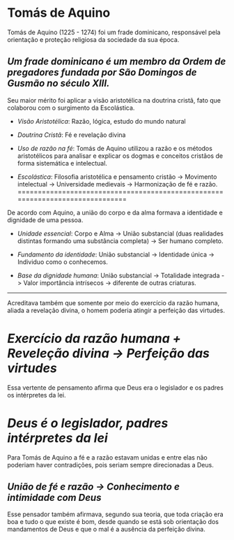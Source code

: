 # Tomás de Aquino

Tomás de Aquino (1225 - 1274) foi um frade dominicano, responsável pela orientação e proteção religiosa da sociedade da sua época. 

*Um frade dominicano é um membro da Ordem de pregadores fundada por São Domingos de Gusmão no século XIII.*
------------------------------------------------------------------------------

Seu maior mérito foi aplicar a visão aristotélica na doutrina cristã, fato que colaborou com o surgimento da Escolástica.

- *Visão Aristotélica*: Razão, lógica, estudo do mundo natural

- *Doutrina Cristã*: Fé e revelação divina

- *Uso de razão na fé*: Tomás de Aquino utilizou a razão e os métodos aristotélicos para analisar e explicar os dogmas e conceitos cristãos de forma sistemática e intelectual.

- *Escolástica*: Filosofia aristotélica e pensamento cristão -> Movimento intelectual -> Universidade medievais -> Harmonização de fé e razão.
==============================================================================

De acordo com Aquino, a união do corpo e da alma formava a identidade e dignidade de uma pessoa.

- *Unidade essencial*: Corpo e Alma -> União substancial (duas realidades distintas formando uma substância completa) -> Ser humano completo.

- *Fundamento da identidade*: União substancial -> Identidade única -> Individuo como o conhecemos.

- *Base da dignidade humana*: União substancial -> Totalidade integrada -> Valor importância intrísecos -> diferente de outras criaturas.
------------------------------------------------------------------------------

Acreditava também que somente por meio do exercício da razão humana, aliada a revelação divina, o homem poderia atingir a perfeição das virtudes.

*Exercício da razão humana + Reveleção divina -> Perfeição das virtudes*
==============================================================================

Essa vertente de pensamento afirma que Deus era o legislador e os padres os intérpretes da lei.

*Deus é o legislador, padres intérpretes da lei*
==============================================================================

Para Tomás de Aquino a fé e a razão estavam unidas e entre elas não poderiam haver contradições, pois seriam sempre direcionadas a Deus.

*União de fé e razão -> Conhecimento e intimidade com Deus*
------------------------------------------------------------------------------

Esse pensador também afirmava, segundo sua teoria, que toda criação era boa e tudo o que existe é bom, desde quando se está sob orientação dos mandamentos de Deus e que o mal é a ausência da perfeição divina.
